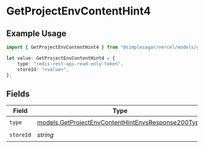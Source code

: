 # GetProjectEnvContentHint4

## Example Usage

```typescript
import { GetProjectEnvContentHint4 } from "@simplesagar/vercel/models/getprojectenvop.js";

let value: GetProjectEnvContentHint4 = {
    type: "redis-rest-api-read-only-token",
    storeId: "<value>",
};
```

## Fields

| Field                                                                                                          | Type                                                                                                           | Required                                                                                                       | Description                                                                                                    |
| -------------------------------------------------------------------------------------------------------------- | -------------------------------------------------------------------------------------------------------------- | -------------------------------------------------------------------------------------------------------------- | -------------------------------------------------------------------------------------------------------------- |
| `type`                                                                                                         | [models.GetProjectEnvContentHintEnvsResponse200Type](../models/getprojectenvcontenthintenvsresponse200type.md) | :heavy_check_mark:                                                                                             | N/A                                                                                                            |
| `storeId`                                                                                                      | *string*                                                                                                       | :heavy_check_mark:                                                                                             | N/A                                                                                                            |